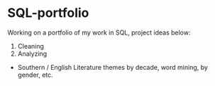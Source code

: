 # SQL-portfolio

Working on a portfolio of my work in SQL, project ideas below:
1. Cleaning
2. Analyzing
  - Southern / English Literature themes by decade, word mining, by gender, etc.
